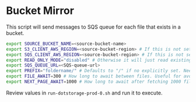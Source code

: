 # Bucket Mirror

This script will send messages to SQS queue for each file that exists in a bucket.


``` sh
export SOURCE_BUCKET_NAME=<source-bucket-name>
export S3_CLIENT_AWS_REGION=<source-bucket-region> # If this is not set you can get 301
export SQS_CLIENT_AWS_REGION=<source-bucket-region> # If this is not set you can get "queue does not exist"
export READ_ONLY_MODE="disabled" # Otherwise it will just read existing files from bucket
export SQS_QUEUE_URL=<SQS-queue-url> 
export PREFIX="foldername/" # Defaults to "/" if no explicitly set. Need to set the ending "/"
export FILE_AWAIT=300 # How long to await between files. Useful for avoiding DB throttling
export NEXT_PAGE_AWAIT=1000 # How long to await after fetching 1000 files. Useful for avoiding DB throttling
```

Review values in `run-dotstorage-prod-0.sh` and run it to execute.
